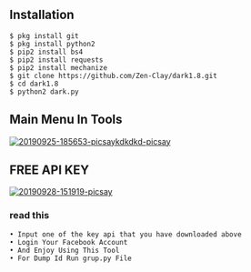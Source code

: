 ## Installation
```
$ pkg install git
$ pkg install python2
$ pip2 install bs4
$ pip2 install requests
$ pip2 install mechanize
$ git clone https://github.com/Zen-Clay/dark1.8.git
$ cd dark1.8
$ python2 dark.py
```
## Main Menu In Tools
<a href="https://ibb.co/DbN15Rg"><img src="https://i.ibb.co/yRDNWQB/20190925-185653-picsaykdkdkd-picsay.jpg" alt="20190925-185653-picsaykdkdkd-picsay" border="0"></a>

## FREE API KEY 
<a href="https://ibb.co/cyyQnqY"><img src="https://i.ibb.co/K55WvnK/20190928-151919-picsay.jpg" alt="20190928-151919-picsay" border="0"></a>

### read this
```
• Input one of the key api that you have downloaded above
• Login Your Facebook Account
• And Enjoy Using This Tool
• For Dump Id Run grup.py File
```

